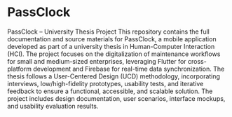# PassClock
PassClock – University Thesis Project
This repository contains the full documentation and source materials for PassClock, a mobile application developed as part of a university thesis in Human-Computer Interaction (HCI). The project focuses on the digitalization of maintenance workflows for small and medium-sized enterprises, leveraging Flutter for cross-platform development and Firebase for real-time data synchronization.
The thesis follows a User-Centered Design (UCD) methodology, incorporating interviews, low/high-fidelity prototypes, usability tests, and iterative feedback to ensure a functional, accessible, and scalable solution.
The project includes design documentation, user scenarios, interface mockups, and usability evaluation results.

